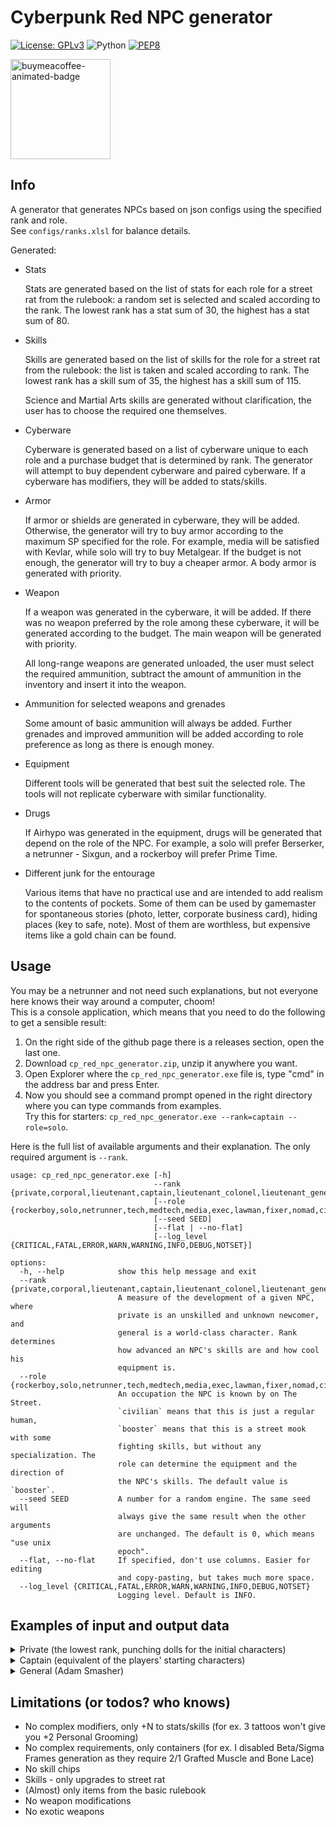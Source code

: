 # Cyberpunk Red NPC generator

[![License: GPLv3](https://img.shields.io/badge/License-GPLv3-blue.svg)](https://www.gnu.org/licenses/gpl-3.0)
![Python](https://img.shields.io/badge/python-3.12-blue.svg)
[![PEP8](https://img.shields.io/badge/code%20style-pep8-orange.svg)](https://www.python.org/dev/peps/pep-0008/)

<a href="https://buymeacoffee.com/n0lavar" target="_blank" title="buymeacoffee">
  <img src="https://iili.io/JIYMmUN.gif"  alt="buymeacoffee-animated-badge" style="width: 160px;">
</a>

## Info

A generator that generates NPCs based on json configs using the specified rank and role.  
See `configs/ranks.xlsl` for balance details.

Generated:

* Stats

  Stats are generated based on the list of stats for each role for a street rat from the rulebook: a random set is
  selected and scaled according to the rank. The lowest rank has a stat sum of 30, the highest has a stat sum of 80.


* Skills

  Skills are generated based on the list of skills for the role for a street rat from the rulebook: the list is taken
  and scaled according to rank. The lowest rank has a skill sum of 35, the highest has a skill sum of 115.

  Science and Martial Arts skills are generated without clarification, the user has to choose the required one
  themselves.


* Cyberware

  Cyberware is generated based on a list of cyberware unique to each role and a purchase budget that is determined by
  rank. The generator will attempt to buy dependent cyberware and paired cyberware. If a cyberware has modifiers, they
  will be added to stats/skills.


* Armor

  If armor or shields are generated in cyberware, they will be added. Otherwise, the generator will try to buy armor
  according to the maximum SP specified for the role. For example, media will be satisfied with Kevlar, while solo will
  try to buy Metalgear. If the budget is not enough, the generator will try to buy a cheaper armor. A body armor is
  generated with priority.


* Weapon

  If a weapon was generated in the cyberware, it will be added. If there was no weapon preferred by the role among these
  cyberware, it will be generated according to the budget. The main weapon will be generated with priority.

  All long-range weapons are generated unloaded, the user must select the required ammunition, subtract the amount of
  ammunition in the inventory and insert it into the weapon.

* Ammunition for selected weapons and grenades

  Some amount of basic ammunition will always be added. Further grenades and improved ammunition will be added according
  to role preference as long as there is enough money.


* Equipment

  Different tools will be generated that best suit the selected role. The tools will not replicate cyberware with
  similar functionality.


* Drugs

  If Airhypo was generated in the equipment, drugs will be generated that depend on the role of the NPC. For example, a
  solo will prefer Berserker, a netrunner - Sixgun, and a rockerboy will prefer Prime Time.


* Different junk for the entourage

  Various items that have no practical use and are intended to add realism to the contents of pockets. Some of them can
  be used by gamemaster for spontaneous stories (photo, letter, corporate business card), hiding places (key to safe,
  note). Most of them are worthless, but expensive items like a gold chain can be found.

## Usage

You may be a netrunner and not need such explanations, but not everyone here knows their way around a computer, choom!  
This is a console application, which means that you need to do the following to get a sensible result:

1. On the right side of the github page there is a releases section, open the last one.
2. Download `cp_red_npc_generator.zip`, unzip it anywhere you want.
3. Open Explorer where the `cp_red_npc_generator.exe` file is, type "cmd" in the address bar and press Enter.
4. Now you should see a command prompt opened in the right directory where you can type commands from examples.  
   Try this for starters: `cp_red_npc_generator.exe --rank=captain --role=solo`.

Here is the full list of available arguments and their explanation. The only required argument is `--rank`.

```
usage: cp_red_npc_generator.exe [-h] 
                                --rank {private,corporal,lieutenant,captain,lieutenant_colonel,lieutenant_general,general}
                                [--role {rockerboy,solo,netrunner,tech,medtech,media,exec,lawman,fixer,nomad,civilian,booster}]
                                [--seed SEED] 
                                [--flat | --no-flat]
                                [--log_level {CRITICAL,FATAL,ERROR,WARN,WARNING,INFO,DEBUG,NOTSET}]

options:
  -h, --help            show this help message and exit
  --rank {private,corporal,lieutenant,captain,lieutenant_colonel,lieutenant_general,general}
                        A measure of the development of a given NPC, where
                        private is an unskilled and unknown newcomer, and
                        general is a world-class character. Rank determines
                        how advanced an NPC's skills are and how cool his
                        equipment is.
  --role {rockerboy,solo,netrunner,tech,medtech,media,exec,lawman,fixer,nomad,civilian,booster}
                        An occupation the NPC is known by on The Street.
                        `civilian` means that this is just a regular human,
                        `booster` means that this is a street mook with some
                        fighting skills, but without any specialization. The
                        role can determine the equipment and the direction of
                        the NPC's skills. The default value is `booster`.
  --seed SEED           A number for a random engine. The same seed will
                        always give the same result when the other arguments
                        are unchanged. The default is 0, which means "use unix
                        epoch".
  --flat, --no-flat     If specified, don't use columns. Easier for editing
                        and copy-pasting, but takes much more space.
  --log_level {CRITICAL,FATAL,ERROR,WARN,WARNING,INFO,DEBUG,NOTSET}
                        Logging level. Default is INFO.
```

## Examples of input and output data

<details>
  <summary>Private (the lowest rank, punching dolls for the initial characters)</summary>
  Input:

  ```
cp_red_npc_generator.exe --rank=private --role=solo
  ```

Output:

  ```
Solo, Private, seed=1718139711
Has items total worth of 252

Health (you can add conditions here):
	HP: 25/25 (Seriously Wounded: 13)

Stats: (stat+modifiers=total)
	[3] INT | [3] REF | [4] DEX | [3] TECH | [3] COOL | [3] WILL | [3] LUCK | [3] MOVE | [3] BODY | [2] EMP

Skills (stat+skill+modifiers=total):
    Education                            Technique                                Social                            Body                                 
        [3+0+0=3] Accounting                 [3+0+0=3] AirVehicleTech                 [3+0+0=3] Bribery                 [4+2+0=6] Athletics              
        [3+0+0=3] AnimalHandling             [3+0+0=3] BasicTech                      [2+2+0=4] Conversation            [4+0+0=4] Contortionist          
        [3+0+0=3] Bureaucracy                [3+0+0=3] Cybertech                      [2+2+0=4] HumanPerception         [4+0+0=4] Dance                  
        [3+0+0=3] Business                   [3+0+0=3] Demolitions                    [3+3+0=6] Interrogation           [3+0+0=3] Endurance              
        [3+0+0=3] Composition                [3+0+0=3] ElectronicsSecurityTech        [3+2+0=5] Persuasion              [3+3+2=8] ResistTortureDrugs     
        [3+0+0=3] Criminology                [3+3+0=6] FirstAid                       [3+0+0=3] PersonalGrooming        [4+2+0=6] Stealth                
        [3+0+0=3] Cryptography               [3+0+0=3] Forgery                        [3+0+0=3] Streetwise          Awareness                            
        [3+0+0=3] Deduction                  [3+0+0=3] LandVehicleTech                [3+0+0=3] Trading                 [3+2+0=5] Concentration          
        [3+2+0=5] Education                  [3+0+0=3] PaintDrawSculpt                [3+0+0=3] WardrobeStyle           [3+0+0=3] ConcealRevealObject    
        [3+0+0=3] Gamble                     [3+0+0=3] Paramedic                  Fighting                              [3+0+0=3] LipReading             
        [3+0+0=3] LibrarySearch              [3+0+0=3] PhotographyFilm                [4+2+0=6] Brawling                [3+3+0=6] Perception             
        [3+2+0=5] LocalExpertYourHome        [3+0+0=3] PickLock                       [4+3+0=7] Evasion                 [3+0+0=3] Tracking               
        [3+3+0=6] Tactics                    [3+0+0=3] PickPocket                     [4+0+0=4] MartialArts         Ranged_Weapon                        
        [3+0+0=3] WildernessSurvival         [3+0+0=3] SeaVehicleTech                 [4+3+0=7] MeleeWeapon             [3+0+0=3] Archery                
        [3+2+0=5] LanguageStreetslang        [3+0+0=3] Weaponstech                    [3+0+0=3] Initiative              [3+3+0=6] Autofire               
        [3+0+0=3] Science                Control                                  Performance                           [3+3+0=6] Handgun                
                                             [3+0+0=3] DriveLandVehicle               [3+0+0=3] Acting                  [3+0+0=3] HeavyWeapons           
                                             [3+0+0=3] PilotAirVehicle                [3+0+0=3] PlayInstrument          [3+3+0=6] ShoulderArms           
                                             [3+0+0=3] PilotSeaVehicle                                                                                   
                                             [3+0+0=3] Riding                                                                                            
    
Cyberware:
    Internal Cyberware [1/7]     
        Toxin Binders [100eb]    
    
Armor:                                          Ranged weapons:                                                                                
    Body: Leathers [20eb (everyday), SP=4/4]        GunMart "Home Defender" (Shotgun) [100eb (premium), poor, Damage=5d6, ROF=1, Mag=/4 ()]    
                                                Melee weapons:                                                                                 
                                                    Boxing [Damage=1d6, ROF=1]                                                                 

Inventory:
    Ammo                                    Equipment / Drugs                             Junk                                                  
        [24] Slugs (Basic) [1eb (cheap)]        [1] Personal CarePak [20eb (everyday)]        [50] Eddies [1eb (cheap)]                         
                                                                                              [1] Memory Chip (Personal Data) [10eb (cheap)]    
                                                                                              [1] Drink Umbrella                                
                                                                                              [1] Rock                                          
                                                                                              [1] Poker Chip                                    
                                                                                              [1] Pack of matches                               
                                                                                              [1] Class Schedule for Night City University      
                                                                                              [1] Stress Ball                                   
  ```

</details>

<details>
  <summary>Captain (equivalent of the players' starting characters)</summary>
  Input:

  ```
cp_red_npc_generator.exe --rank=captain --role=solo
  ```

Output:

  ```
Solo, Captain, seed=1718139817
Has items total worth of 1902

Health (you can add conditions here):
	HP: 45/45 (Seriously Wounded: 23)

Stats: (stat+modifiers=total)
	[6] INT | [7] REF | [7] DEX | [3] TECH | [8] COOL | [6] WILL | [5] LUCK | [5] MOVE | [6] BODY | [4] EMP

Skills (stat+skill+modifiers=total):
    Education                            Technique                                Social                            Body                                 
        [6+0+0=6] Accounting                 [3+0+0=3] AirVehicleTech                 [8+0+0=8] Bribery                 [7+2+0=9] Athletics              
        [6+0+0=6] AnimalHandling             [3+0+0=3] BasicTech                      [4+2+0=6] Conversation            [7+0+0=7] Contortionist          
        [6+0+0=6] Bureaucracy                [3+0+0=3] Cybertech                      [4+2+0=6] HumanPerception         [7+0+0=7] Dance                  
        [6+0+0=6] Business                   [3+0+0=3] Demolitions                    [8+6+0=14] Interrogation          [6+0+0=6] Endurance              
        [6+0+0=6] Composition                [3+0+0=3] ElectronicsSecurityTech        [8+2+0=10] Persuasion             [6+6+2=14] ResistTortureDrugs    
        [6+0+0=6] Criminology                [3+6+0=9] FirstAid                       [8+0+0=8] PersonalGrooming        [7+2+0=9] Stealth                
        [6+0+0=6] Cryptography               [3+0+0=3] Forgery                        [8+0+0=8] Streetwise          Awareness                            
        [6+0+0=6] Deduction                  [3+0+0=3] LandVehicleTech                [8+0+0=8] Trading                 [6+2+0=8] Concentration          
        [6+2+0=8] Education                  [3+0+0=3] PaintDrawSculpt                [8+0+0=8] WardrobeStyle           [6+0+0=6] ConcealRevealObject    
        [6+0+0=6] Gamble                     [3+0+0=3] Paramedic                  Fighting                              [6+0+0=6] LipReading             
        [6+0+0=6] LibrarySearch              [3+0+0=3] PhotographyFilm                [7+2+0=9] Brawling                [6+6+0=12] Perception            
        [6+2+0=8] LocalExpertYourHome        [3+0+0=3] PickLock                       [7+6+0=13] Evasion                [6+0+0=6] Tracking               
        [6+6+0=12] Tactics                   [3+0+0=3] PickPocket                     [7+0+0=7] MartialArts         Ranged_Weapon                        
        [6+0+0=6] WildernessSurvival         [3+0+0=3] SeaVehicleTech                 [7+6+0=13] MeleeWeapon            [7+0+0=7] Archery                
        [6+2+0=8] LanguageStreetslang        [3+0+0=3] Weaponstech                    [7+0+0=7] Initiative              [7+6+0=13] Autofire              
        [6+0+0=6] Science                Control                                  Performance                           [7+6+0=13] Handgun               
                                             [7+0+0=7] DriveLandVehicle               [8+0+0=8] Acting                  [7+0+0=7] HeavyWeapons           
                                             [7+0+0=7] PilotAirVehicle                [3+0+0=3] PlayInstrument          [7+6+0=13] ShoulderArms          
                                             [7+0+0=7] PilotSeaVehicle                                                                                   
                                             [7+0+0=7] Riding                                                                                            
    
Cyberware:
    Auditory System [1/1]                 Internal Cyberware [1/7]     Shoulders [1/2]           
        Cyberaudio Suite [500eb] [2/3]        Toxin Binders [100eb]        Big Knucks [100eb]    
            Radio Communicator [100eb]                                                           
            Level Damper [100eb]                                                                 
    
Armor:                                                   Ranged weapons:                                                                                                  
    Head: Light Armorjack [100eb (premium), SP=11/11]        Chadran Arms "Jungle Reaper" (Assault Rifle) [500eb (expensive), standard, Damage=5d6, ROF=1, Mag=/25 ()]    
    Body: Light Armorjack [100eb (premium), SP=11/11]    Melee weapons:                                                                                                   
                                                             Big Knucks [100eb (premium), Damage=2d6, ROF=2]                                                              
                                                             Boxing [Damage=2d6, ROF=1]                                                                                   

Inventory:
    Ammo                                               Equipment / Drugs                                     Junk                                                                        
        [1] Grenades (Incendiary) [100eb (premium)]        [1] Anti-Smog Breathing Mask [20eb (everyday)]        [477] Eddies [1eb (cheap)]                                              
        [50] Bullets (Basic) [1eb (cheap)]                 [1] Flashlight [20eb (everyday)]                      [1] Autographed Photograph of Night City Celebrity [20eb (everyday)]    
                                                           [1] Personal CarePak [20eb (everyday)]                [1] Pipe [20eb (everyday)]                                              
                                                                                                                 [1] Rock                                                                
                                                                                                                 [1] Napkin from nightclub with a phone number on it                     
  ```

</details>

<details>
  <summary>General (Adam Smasher)</summary>
  Input:

  ```
cp_red_npc_generator.exe --rank=general --role=solo
  ```

Output:

  ```
Solo, General, seed=1718139863
Has items total worth of 22842

Health (you can add conditions here):
	HP: 50/50 (Seriously Wounded: 25)

Stats: (stat+modifiers=total)
	[8] INT | [8-4=4] REF | [8-4=4] DEX | [7] TECH | [8] COOL | [8] WILL | [8] LUCK | [8-4=4] MOVE | [8+2=10] BODY | [0] EMP

Skills (stat+skill+modifiers=total):
    Education                             Technique                                Social                            Body                                 
        [8+0+0=8] Accounting                  [7+0+0=7] AirVehicleTech                 [8+0+0=8] Bribery                 [4+3+0=7] Athletics              
        [8+0+0=8] AnimalHandling              [7+0+0=7] BasicTech                      [0+3+0=3] Conversation            [4+0+0=4] Contortionist          
        [8+0+0=8] Bureaucracy                 [7+0+0=7] Cybertech                      [0+3+0=3] HumanPerception         [4+0+0=4] Dance                  
        [8+0+0=8] Business                    [7+0+0=7] Demolitions                    [8+8+0=16] Interrogation          [8+0+0=8] Endurance              
        [8+0+0=8] Composition                 [7+0+0=7] ElectronicsSecurityTech        [8+3+0=11] Persuasion             [8+8+2=18] ResistTortureDrugs    
        [8+0+0=8] Criminology                 [7+8+0=15] FirstAid                      [8+0+0=8] PersonalGrooming        [4+3+0=7] Stealth                
        [8+0+0=8] Cryptography                [7+0+0=7] Forgery                        [8+0+0=8] Streetwise          Awareness                            
        [8+0+0=8] Deduction                   [7+0+0=7] LandVehicleTech                [8+0+0=8] Trading                 [8+3+0=11] Concentration         
        [8+3+0=11] Education                  [7+0+0=7] PaintDrawSculpt                [8+0+0=8] WardrobeStyle           [8+0+0=8] ConcealRevealObject    
        [8+0+0=8] Gamble                      [7+0+0=7] Paramedic                  Fighting                              [8+0+0=8] LipReading             
        [8+0+0=8] LibrarySearch               [7+0+0=7] PhotographyFilm                [4+3+0=7] Brawling                [8+8+0=16] Perception            
        [8+3+0=11] LocalExpertYourHome        [7+0+0=7] PickLock                       [4+8+0=12] Evasion                [8+0+0=8] Tracking               
        [8+8+0=16] Tactics                    [7+0+0=7] PickPocket                     [4+0+0=4] MartialArts         Ranged_Weapon                        
        [8+0+0=8] WildernessSurvival          [7+0+0=7] SeaVehicleTech                 [4+8+0=12] MeleeWeapon            [4+0+0=4] Archery                
        [8+3+0=11] LanguageStreetslang        [7+0+0=7] Weaponstech                    [4+0+3=7] Initiative              [4+8+0=12] Autofire              
        [8+0+0=8] Science                 Control                                  Performance                           [4+8+0=12] Handgun               
                                              [4+0+0=4] DriveLandVehicle               [8+0+0=8] Acting                  [4+0+0=4] HeavyWeapons           
                                              [4+0+0=4] PilotAirVehicle                [7+0+0=7] PlayInstrument          [4+8+0=12] ShoulderArms          
                                              [4+0+0=4] PilotSeaVehicle                                                                                   
                                              [4+0+0=4] Riding                                                                                            
    
Cyberware:
    Shoulders [2/2]                              Internal Cyberware [5/7]                     Auditory System [1/1]                 
        Cyberarm [500eb] [4/4]                       Grafted Muscle and Bone Lace [1000eb]        Cyberaudio Suite [500eb] [3/3]    
            Popup Ranged Weapon (SMG) [500eb]        Enhanced Antibodies [500eb]                      Radio Communicator [100eb]    
            Popup Grenade Launcher [500eb]           Radar / Sonar Implant [1000eb]                   Radar Detector [500eb]        
        Cyberarm [500eb] [4/4]                       Toxin Binders [100eb]                            Level Damper [100eb]          
            Popup Shield [500eb]                     Independent Air Supply [1000eb]          Hips [2/2]                            
            Big Knucks [100eb]                   Eye Sockets [2/2]                                Cyberleg [100eb] [2/3]            
    Neuralware [1/1]                                 Cybereye [100eb] [1/3]                           Jump Booster [500eb]          
        Neural Link [500eb] [1/5]                        Anti-Dazzle [100eb]                      Cyberleg [100eb] [2/3]            
            Sandevistan [500eb]                      Cybereye [100eb] [1/3]                           Jump Booster [500eb]          
    Fashionware [1/7]                                    Anti-Dazzle [100eb]                                                        
        Biomonitor [100eb]                                                                                                          
    
Armor:                                             Ranged weapons:                                                                                   
    Head: Metalgear [5000eb (luxury), SP=18/18]        Popup Grenade Launcher [500eb (expensive), Damage=6d6, ROF=1, Mag=/2 ()]                      
    Body: Metalgear [5000eb (luxury), SP=18/18]        Militech "Viper" (Heavy SMG) [500eb (expensive), excellent, Damage=3d6, ROF=1, Mag=/40 ()]    
    Popup Shield [500eb (expensive), SP=10/10]         Popup Ranged Weapon (SMG) [500eb (expensive), Damage=2d6, ROF=1, Mag=/30 ()]                  
                                                   Melee weapons:                                                                                    
                                                       Big Knucks [100eb (premium), Damage=2d6, ROF=2]                                               
                                                       Boxing [Damage=3d6, ROF=1]                                                                    

Inventory:
    Ammo                                                   Equipment / Drugs                             Junk                                     
        [2] Grenades (Armor-Piercing) [100eb (premium)]        [2] Berserker [100eb (premium)]               [2725] Eddies [1eb (cheap)]          
        [2] Grenades (Flashbang) [100eb (premium)]             [2] Timewarp [100eb (premium)]                [1] Hygiene Bag [10eb (cheap)]       
        [80] Bullets (Basic) [1eb (cheap)]                     [2] Black Lace [50eb (costly)]                [1] Area Streetmap [10eb (cheap)]    
                                                               [1] Handcuffs [50eb (costly)]                 [1] Vape-Pen [10eb (cheap)]          
                                                               [1] Airhypo [50eb (costly)]                   [1] Zip Ties                         
                                                               [1] Flashlight [20eb (everyday)]                                                   
                                                               [1] Personal CarePak [20eb (everyday)]                                             
                                                               [1] Synthcoke [20eb (everyday)]                                                    
  ```

</details>

## Limitations (or todos? who knows)

* No complex modifiers, only +N to stats/skills (for ex. 3 tattoos won't give you +2 Personal Grooming)
* No complex requirements, only containers (for ex. I disabled Beta/Sigma Frames generation as they require 2/1 Grafted
  Muscle and Bone Lace)
* No skill chips
* Skills - only upgrades to street rat
* (Almost) only items from the basic rulebook
* No weapon modifications
* No exotic weapons
